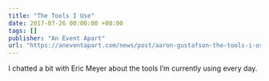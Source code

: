 ```yaml
---
title: "The Tools I Use"
date: 2017-07-26 00:00:00 +00:00
tags: []
publisher: "An Event Apart"
url: "https://aneventapart.com/news/post/aaron-gustafson-the-tools-i-use"
---
```


I chatted a bit with Eric Meyer about the tools I’m currently using every day.
